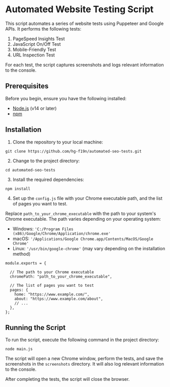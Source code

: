 Automated Website Testing Script
================================

This script automates a series of website tests using Puppeteer and Google APIs. It performs the following tests:

1.  PageSpeed Insights Test
2.  JavaScript On/Off Test
3.  Mobile-Friendly Test
4.  URL Inspection Test

For each test, the script captures screenshots and logs relevant information to the console.

Prerequisites
-------------

Before you begin, ensure you have the following installed:

-   [Node.js](https://nodejs.org/) (v14 or later)
-   [npm](https://www.npmjs.com/)

Installation
------------

1.  Clone the repository to your local machine:

```
git clone https://github.com/hg-f19n/automated-seo-tests.git
```

2.  Change to the project directory:

```
cd automated-seo-tests
```

3.  Install the required dependencies:

```
npm install
```

4.  Set up the `config.js` file with your Chrome executable path, and the list of pages you want to test.

Replace `path_to_your_chrome_executable` with the path to your system's Chrome executable. The path varies depending on your operating system:

-   Windows: `'C:/Program Files (x86)/Google/Chrome/Application/chrome.exe'`
-   macOS: `'/Applications/Google Chrome.app/Contents/MacOS/Google Chrome'`
-   Linux: `'/usr/bin/google-chrome'` (may vary depending on the installation method)

```
module.exports = {

  // The path to your Chrome executable
  chromePath: "path_to_your_chrome_executable",

  // The list of pages you want to test
  pages: {
    home: "https://www.example.com/",
    about: "https://www.example.com/about",
    // ...
  },
};
```

Running the Script
------------------

To run the script, execute the following command in the project directory:

`node main.js`

The script will open a new Chrome window, perform the tests, and save the screenshots in the `screenshots` directory. It will also log relevant information to the console.

After completing the tests, the script will close the browser.